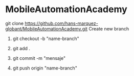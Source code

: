 # MobileAutomationAcademy

git clone https://github.com/hans-marquez-globant/MobileAutomationAcademy.git
Create new branch

1. git checkout -b "name-branch"

2. git add .

3. git commit -m "mensaje"

4. git push origin "name-branch"
